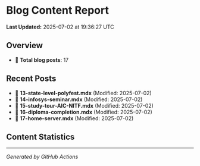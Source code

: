 # Blog Content Report

**Last Updated:** 2025-07-02 at 19:36:27 UTC

## Overview

- 📝 **Total blog posts**: 17

## Recent Posts

- 📄 **13-state-level-polyfest.mdx** (Modified: 2025-07-02)
- 📄 **14-infosys-seminar.mdx** (Modified: 2025-07-02)
- 📄 **15-study-tour-AIC-NITF.mdx** (Modified: 2025-07-02)
- 📄 **16-diploma-completion.mdx** (Modified: 2025-07-02)
- 📄 **17-home-server.mdx** (Modified: 2025-07-02)

## Content Statistics


---
*Generated by GitHub Actions*
